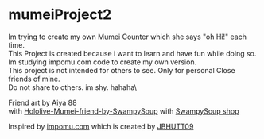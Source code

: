 # mumeiProject2

Im trying to create my own Mumei Counter which she says "oh Hi!" each time.\
This Project is created because i want to learn and have fun while doing so.\
Im studying impomu.com code to create my own version.\
This project is not intended for others to see. Only for personal Close friends of mine.\
Do not share to others. im shy. hahaha\

Friend art by Aiya 88\
with [Hololive-Mumei-friend-by-SwampySoup](https://www.redbubble.com/i/photographic-print/Hololive-Mumei-friend-by-SwampySoup/87223807.6Q0TX)
with [SwampySoup shop](https://www.redbubble.com/people/SwampySoup/shop)



Inspired by [impomu.com](https://impomu.com/) which is created by [JBHUTT09](https://twitter.com/JBHUTT09)
